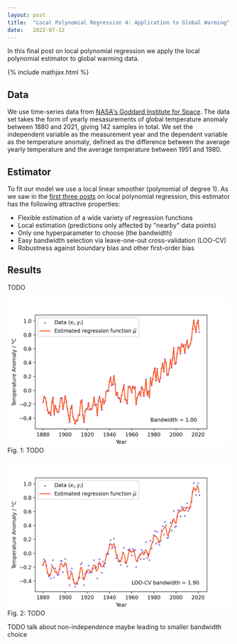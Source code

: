 ```yaml
---
layout: post
title:  "Local Polynomial Regression 4: Application to Global Warming"
date:   2022-07-12
---
```


In this final post on local polynomial regression
we apply the local polynomial estimator
to global warming data.

{% include mathjax.html %}

<div style="display:none">
  $\newcommand \E {\mathbb{E}}$
  $\newcommand \P {\mathbb{E}}$
  $\newcommand \R {\mathbb{R}}$
  $\newcommand \Var {\mathrm{Var}}$
  $\newcommand \Cov {\mathrm{Cov}}$
  $\newcommand \T {\mathsf{T}}$
  $\newcommand{\diff}[1]{\,\mathrm{d}#1}$
  $\DeclareMathOperator{\MSE}{MSE}$
  $\DeclareMathOperator{\IMSE}{IMSE}$
  $\DeclareMathOperator{\LOOCV}{LOO-CV}$
</div>

## Data

We use time-series data from
[NASA's Goddard Institute for Space](https://climate.nasa.gov/vital-signs/global-temperature/).
The data set takes the form of yearly mesasurements
of global temperature anomaly between 1880 and 2021,
giving 142 samples in total.
We set the independent variable as the measurement year
and the dependent variable as the temperature anomaly,
defined as the difference between the average yearly temperature
and the average temperature between 1951 and 1980.

## Estimator

To fit our model we use a local linear smoother (polynomial of degree 1).
As we saw in the
[first three posts](/posts/) on local polynomial regression,
this estimator has the following attractive properties:

- Flexible estimation of a wide variety of regression functions
- Local estimation (predictions only affected by "nearby" data points)
- Only one hyperparameter to choose (the bandwidth)
- Easy bandwidth selection via leave-one-out cross-validation (LOO-CV)
- Robustness against boundary bias and other first-order bias



## Results

TODO

<figure style="display: block; margin-left: auto; margin-right: auto;">
<img style="width: 500px; margin-left: auto; margin-right: auto;"
    src="/assets/graphics/posts/images_local-polynomial-regression/global_warming_small.gif">
<figcaption>
  Fig. 1: TODO
</figcaption>
</figure>


<figure style="display: block; margin-left: auto; margin-right: auto;">
<img style="width: 500px; margin-left: auto; margin-right: auto;"
    src="/assets/graphics/posts/images_local-polynomial-regression/global_warming_loocv.png">
<figcaption>
  Fig. 2: TODO
</figcaption>
</figure>

TODO talk about non-independence maybe leading to smaller bandwidth choice
